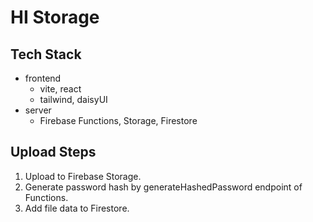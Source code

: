 # HI Storage

## Tech Stack

- frontend
  - vite, react
  - tailwind, daisyUI
- server
  - Firebase Functions, Storage, Firestore

## Upload Steps

1. Upload to Firebase Storage.
1. Generate password hash by generateHashedPassword endpoint of Functions.
1. Add file data to Firestore.
